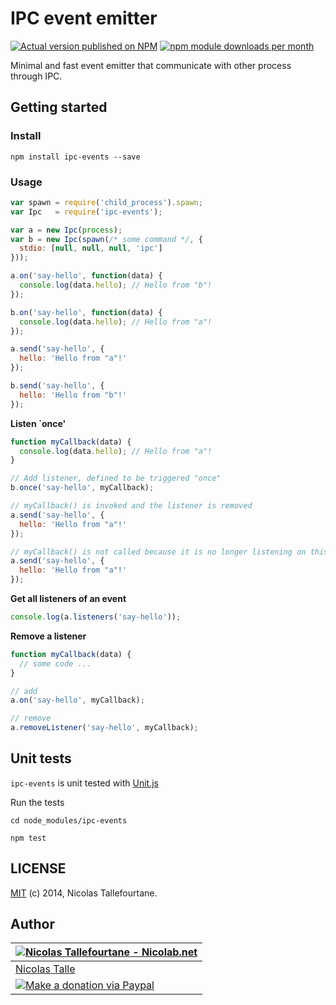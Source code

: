# IPC event emitter

[![Actual version published on NPM](https://badge.fury.io/js/ipc-events.png)](https://www.npmjs.org/package/ipc-events)
[![npm module downloads per month](http://img.shields.io/npm/dm/ipc-events.svg)](https://www.npmjs.org/package/ipc-events)

Minimal and fast event emitter that communicate with other process through IPC.

## Getting started

### Install

```shell
npm install ipc-events --save
```

### Usage

```js
var spawn = require('child_process').spawn;
var Ipc   = require('ipc-events');

var a = new Ipc(process);
var b = new Ipc(spawn(/* some command */, {
  stdio: [null, null, null, 'ipc']
}));

a.on('say-hello', function(data) {
  console.log(data.hello); // Hello from "b"!
});

b.on('say-hello', function(data) {
  console.log(data.hello); // Hello from "a"!
});

a.send('say-hello', {
  hello: 'Hello from "a"!'
});

b.send('say-hello', {
  hello: 'Hello from "b"!'
});
```

__Listen `once'__

```js
function myCallback(data) {
  console.log(data.hello); // Hello from "a"!
}

// Add listener, defined to be triggered "once"
b.once('say-hello', myCallback);

// myCallback() is invoked and the listener is removed
a.send('say-hello', {
  hello: 'Hello from "a"!'
});

// myCallback() is not called because it is no longer listening on this event
a.send('say-hello', {
  hello: 'Hello from "a"!'
});
```

__Get all listeners of an event__

```js
console.log(a.listeners('say-hello'));
```

__Remove a listener__

```js
function myCallback(data) {
  // some code ...
}

// add
a.on('say-hello', myCallback);

// remove
a.removeListener('say-hello', myCallback);
```


## Unit tests

`ipc-events` is unit tested with [Unit.js](http://unitjs.com)

Run the tests
```shell
cd node_modules/ipc-events

npm test
```


## LICENSE

[MIT](https://github.com/Nicolab/node-ipc-events/blob/master/LICENSE) (c) 2014, Nicolas Tallefourtane.


## Author

| [![Nicolas Tallefourtane - Nicolab.net](http://www.gravatar.com/avatar/d7dd0f4769f3aa48a3ecb308f0b457fc?s=64)](http://nicolab.net) |
|---|
| [Nicolas Talle](http://nicolab.net) |
| [![Make a donation via Paypal](https://www.paypalobjects.com/en_US/i/btn/btn_donate_SM.gif)](https://www.paypal.com/cgi-bin/webscr?cmd=_s-xclick&hosted_button_id=PGRH4ZXP36GUC) |

